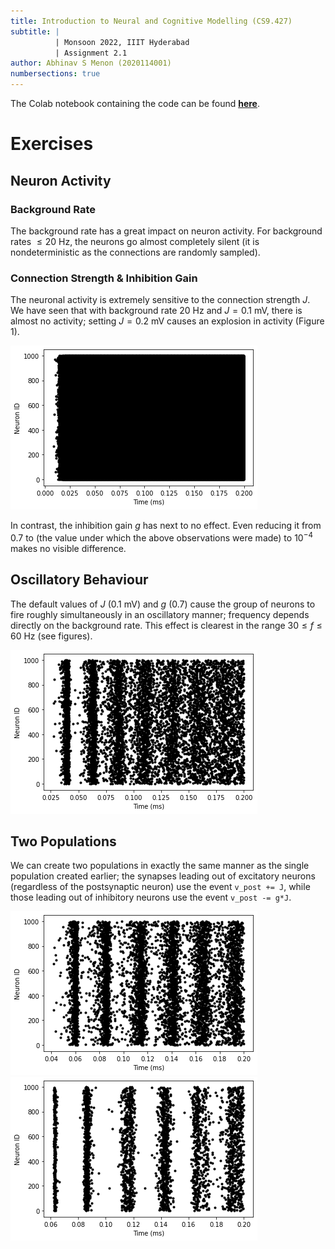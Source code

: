 ```yaml
---
title: Introduction to Neural and Cognitive Modelling (CS9.427)
subtitle: |
          | Monsoon 2022, IIIT Hyderabad
          | Assignment 2.1
author: Abhinav S Menon (2020114001)
numbersections: true
---
```


The Colab notebook containing the code can be found [**here**](https://colab.research.google.com/drive/1yeZQqXr9BOW5AjKtEB2TvuWJMcjjOUJc?usp=sharing).

# Exercises
## Neuron Activity
### Background Rate
The background rate has a great impact on neuron activity. For background rates $\leq 20$ Hz, the neurons go almost completely silent (it is nondeterministic as the connections are randomly sampled).

### Connection Strength & Inhibition Gain
The neuronal activity is extremely sensitive to the connection strength $J$. We have seen that with background rate 20 Hz and $J = 0.1$ mV, there is almost no activity; setting $J = 0.2$ mV causes an explosion in activity (Figure 1).

![Explosion of Neuron Activity due to $J$](question1part2part1.png)

In contrast, the inhibition gain $g$ has next to no effect. Even reducing it from 0.7 to (the value under which the above observations were made) to $10^{-4}$ makes no visible difference.

## Oscillatory Behaviour
The default values of $J$ ($0.1$ mV) and $g$ ($0.7$) cause the group of neurons to fire roughly simultaneously in an oscillatory manner; frequency depends directly on the background rate. This effect is clearest in the range $30 \leq f \leq 60$ Hz (see figures).

![Oscillatory Behaviour under $f = 50$ Hz](question2part1.png)

## Two Populations
We can create two populations in exactly the same manner as the single population created earlier; the synapses leading out of excitatory neurons (regardless of the postsynaptic neuron) use the event `v_post += J`, while those leading out of inhibitory neurons use the event `v_post -= g*J`.

![Excitatory Neuron Group](question3part1.png)
![Inhibitory Neuron Group](question3part2.png)